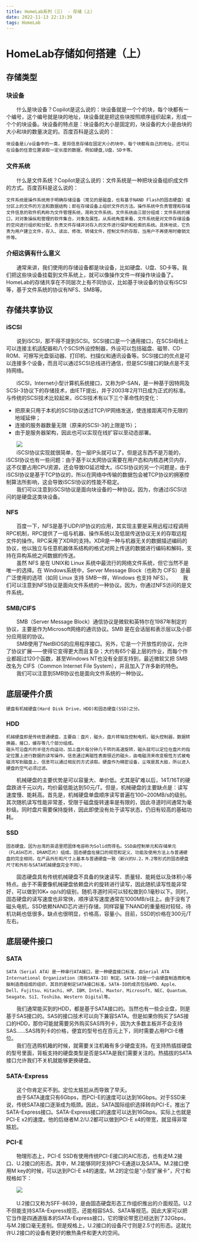 ```yaml
---
title: HomeLab系列（三） - 存储（上）
date: 2022-11-13 22:13:39
tags: HomeLab
---
```


# HomeLab存储如何搭建（上）

## 存储类型

### 块设备

　　什么是块设备？Copilot是这么说的：块设备就是一个个的块，每个块都有一个编号，这个编号就是块的地址，块设备就是把这些块按照顺序组织起来，形成一个个的块设备。块设备的特点是：块设备的大小是固定的，块设备的大小是由块的大小和块的数量决定的。百度百科是这么说的：

    块设备是i/o设备中的一类，是将信息存储在固定大小的块中，每个块都有自己的地址，还可以在设备的任意位置读取一定长度的数据，例如硬盘,U盘，SD卡等。


### 文件系统

　　什么是文件系统？Copilot是这么说的：文件系统是一种把块设备组织成文件的方式。百度百科是这么说的：

    文件系统是操作系统用于明确存储设备（常见的是磁盘，也有基于NAND Flash的固态硬盘）或分区上的文件的方法和数据结构；即在存储设备上组织文件的方法。操作系统中负责管理和存储文件信息的软件机构称为文件管理系统，简称文件系统。文件系统由三部分组成：文件系统的接口，对对象操纵和管理的软件集合，对象及属性。从系统角度来看，文件系统是对文件存储设备的空间进行组织和分配，负责文件存储并对存入的文件进行保护和检索的系统。具体地说，它负责为用户建立文件，存入、读出、修改、转储文件，控制文件的存取，当用户不再使用时撤销文件等。
    
### 介绍这俩有什么意义

　　通常来讲，我们使用的存储设备都是块设备，比如硬盘、U盘、SD卡等。我们把这些块设备挂载到文件系统上，就可以像操作文件一样操作块设备了。HomeLab的存储共享在不同层次上有不同协议，比如基于块设备的协议有iSCSI等，基于文件系统的协议有NFS、SMB等。

## 存储共享协议

### iSCSI
　　说到iSCSI，那不得不提到SCSI。SCSI接口是一个通用接口，在SCSI母线上可以连接主机适配器和八个SCSI外设控制器，外设可以包括磁盘、磁带、CD-ROM、可擦写光盘驱动器、打印机、扫描仪和通讯设备等。SCSI接口的优点是可以连接多个设备，而且可以通过SCSI总线进行通信，但是SCSI接口的缺点是不支持网络。  

　　iSCSI，Internet小型计算机系统接口，又称为IP-SAN，是一种基于因特网及SCSI-3协议下的存储技术，由IETF提出，并于2003年2月11日成为正式的标准。与传统的SCSI技术比较起来，iSCSI技术有以下三个革命性的变化：
- 把原来只用于本机的SCSI协议透过TCP/IP网络发送，使连接距离可作无限的地域延伸；
- 连接的服务器数量无限（原来的SCSI-3的上限是15）；
- 由于是服务器架构，因此也可以实现在线扩容以至动态部署。  

　　![](/static/images/2022/11/13/1.png)  
　　iSCSI协议实现就很简单，包一层IP头就可以了。但是这东西不是万能的，iSCSI协议也有一些问题：由于基于以太网协议需要在用户态和内核态拷贝内存，这不仅要占用CPU资源，还会导致IO延迟增大。iSCSI协议的另一个问题是，由于iSCSI协议是基于TCP协议的，所以在网络中传输的数据包会被TCP协议的拥塞控制算法所影响，这会导致iSCSI协议的性能不稳定。  
　　我们可以注意到iSCSI协议是面向块设备的一种协议。因为，你通过iSCSI访问的是硬盘这类块设备。

### NFS
　　百度一下，NFS是基于UDP/IP协议的应用，其实现主要是采用远程过程调用RPC机制，RPC提供了一组与机器、操作系统以及低层传送协议无关的存取远程文件的操作。RPC采用了XDR的支持。XDR是一种与机器无关的数据描述编码的协议，他以独立与任意机器体系结构的格式对网上传送的数据进行编码和解码，支持在异构系统之间数据的传送。  
　　虽然 NFS 是在 UNIX和 Linux 系统中最流行的网络文件系统，但它当然不是唯一的选择。在 Windows系统中，Server Message Block（也称为 CIFS）是最广泛使用的选项（如同 Linux 支持 SMB一样，Windows 也支持 NFS）。
　　我们可以注意到NFS协议是面向文件系统的一种协议。因为，你通过NFS访问的是文件系统。


### SMB/CIFS
　　SMB（Server Message Block）通信协议是微软和英特尔在1987年制定的协议，主要是作为Microsoft网络的通讯协议。SMB 是在会话层和表示层以及小部分应用层的协议。  
　　SMB使用了NetBIOS的应用程序接口。另外，它是一个开放性的协议，允许了协议扩展——使得它变得更大而且复杂；大约有65个最上层的作业，而每个作业都超过120个函数，甚至Windows NT也没有全部支持到，最近微软又把 SMB 改名为 CIFS（Common Internet File System），并且加入了许多新的特色。  
　　我们可以注意到SMB协议也是面向文件系统的一种协议。

## 底层硬件介质
    硬盘有机械硬盘(Hard Disk Drive，HDD)和固态硬盘(SSD)之分。

### HDD
    机械硬盘即是传统普通硬盘，主要由：盘片，磁头，盘片转轴及控制电机，磁头控制器，数据转换器，接口，缓存等几个部分组成。
    磁头可沿盘片的半径方向运动，加上盘片每分钟几千转的高速旋转，磁头就可以定位在盘片的指定位置上进行数据的读写操作。信息通过离磁性表面很近的磁头，由电磁流来改变极性方式被电磁流写到磁盘上，信息可以通过相反的方式读取。硬盘作为精密设备，尘埃是其大敌，所以进入硬盘的空气必须过滤。
　　机械硬盘的主要优势是可以容量大、单价低。尤其是矿难以后，14T/16T的硬盘跌进千元以内，均价最低能达到50元/T。但是，机械硬盘的主要缺点是：读写速度慢、能耗高。首先是，机械硬盘单盘顺序读写普遍在100~200MB/s的级别。其次随机读写性能非常差，受限于磁盘旋转速率是有限的，因此寻道时间通常为毫秒级。同时盘片需要保持旋转，因此即使没有处于读写状态，仍旧有较高的基础功耗。

### SSD
    固态硬盘，因为台湾的英语里把固体电容称为Solid而得名。SSD由控制单元和存储单元（FLASH芯片、DRAM芯片）组成。固态硬盘在接口的规范和定义、功能及使用方法上与普通硬盘的完全相同，在产品外形和尺寸上基本与普通硬盘一致（新兴的U.2，M.2等形式的固态硬盘尺寸和外形与SATA机械硬盘完全不同）。
　　固态硬盘具有传统机械硬盘不具备的快速读写、质量轻、能耗低以及体积小等特点。由于不需要像机械硬盘依赖盘片的旋转进行读写，因此随机读写性能非常好，可以做到10K+ op/s的级别，随机寻道时间可以轻松做到0.1毫秒以下。同时，固态硬盘的读写速度也非常快，顺序读写速度通常在1000MB/s往上。由于没有了磁头电机，SSD依赖NAND芯片进行存储，同样容量下NAND的重量相对较轻，待机功耗也低很多。缺点也很明显，价格高，容量小。目前，SSD的价格在300元/T左右。

## 底层硬件接口

### SATA
    SATA（Serial ATA）是一种串行ATA接口，是一种硬盘接口标准，由Serial ATA International Organization（简称SATA-IO）制定。SATA-IO是一个由硬盘制造商和电脑制造商组成的组织，其目的是制定SATA接口标准。SATA-IO的成员包括AMD、Apple、Dell、Fujitsu、Hitachi、HP、IBM、Intel、Maxtor、Microsoft、NEC、Quantum、Seagate、SiI、Toshiba、Western Digital等。
　　我们通常能买到的HDD，都是基于SATA接口的。当然也有一些企业盘，则是基于SAS接口的。SAS的接口技术可以向下兼容SATA。但是如果你购买了SAS接口的HDD，那你可能就需要另外购买SAS阵列卡，因为大多数主板并不会支持SAS……SAS阵列卡的价格，便宜的型号也在百元上下，同时需要占用PCI-E槽位。  
　　我们在选购机箱的时候，就需要关注机箱有多少硬盘支持。在支持热插拔硬盘的型号里面，背板支持的硬盘类型是否是SATA是我们需要关注的。热插拔的SATA接口允许我们不关机就能够更换硬盘。

### SATA-Express
　　这个你肯定买不到。定位太尴尬从而导致了早夭。  
　　由于SATA速度只有6Gbps，而PCI-E的速度可以达到16Gbps。对于SSD来说，传统SATA接口逐渐成为瓶颈。因此，SATA国际组织选择转向PCI-E，推出了SATA-Express接口。SATA-Express接口的速度可以达到16Gbps。实际上也就是PCI-E x2的速度。他的后继者M.2/U.2都可以做到PCI-E x4的带宽，就显得非常尴尬。

### PCI-E
　　物理形态上，PCI-E SSD有使用传统PCI-E接口的AIC形态，也有走M.2接口、U.2接口的形态。其中，M.2能够同时支持PCI-E通道以及SATA。M.2接口使用M key的时候，可以达到PCI-E x4的速度。M.2的定位是"小型扩展卡"，尺寸和规格如下：

　　![](/static/images/2022/11/13/2.png)  

　　U.2接口又称为SFF-8639，是由固态硬盘形态工作组织推出的介面规范。U.2不但能支持SATA-Express规范，还能相容SAS、SATA等规范。因此大家可以把它当作是四通道版本的SATA-Express接口，它的理论带宽已经达到了32Gbps，与M.2接口毫无差别。但是规格上，U.2接口的设备尺寸则是2.5寸的形态。这就允许U.2接口的设备有更好的散热条件和更大的空间。



